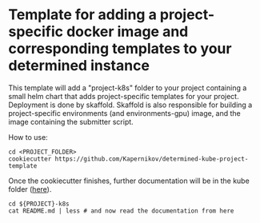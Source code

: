 # Template for adding a project-specific docker image and corresponding templates to your determined instance

This template will add a "project-k8s" folder to your project containing a small helm chart that adds project-specific templates for your project.
Deployment is done by skaffold. Skaffold is also responsible for building a project-specific environments (and environments-gpu) image, and the image containing the submitter script.

How to use:

```shell
cd <PROJECT_FOLDER>
cookiecutter https://github.com/Kapernikov/determined-kube-project-template
```

Once the cookiecutter finishes, further documentation will be in the kube folder ([here](kube/README.md)).
```shell
cd ${PROJECT}-k8s
cat README.md | less # and now read the documentation from here
```

